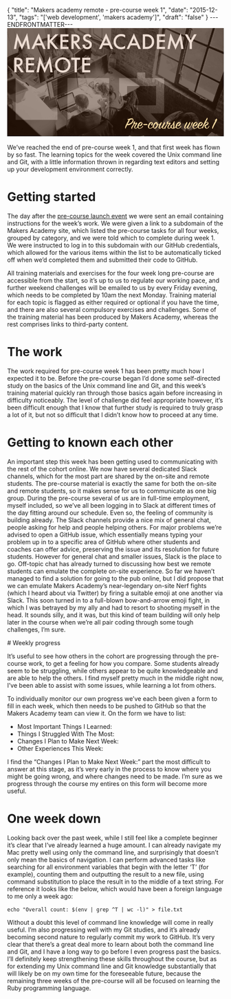 {
  "title": "Makers academy remote - pre-course week 1",
  "date": "2015-12-13",
  "tags": "['web development', 'makers academy']",
  "draft": "false"
}
---ENDFRONTMATTER---
![Makers Academy remote pre-course week 1](media/makers-academy-remote-pre-course-week-1-header.png "Makers Academy remote pre-course week 1")

We’ve reached the end of pre-course week 1, and that first week has flown by so fast. The learning topics for the week covered the Unix command line and Git, with a little information thrown in regarding text editors and setting up your development environment correctly.

# Getting started

The day after the <a href="makers-academy-remote-the-pre-course-launch-event.html" id="link">pre-course launch event</a> we were sent an email containing instructions for the week’s work. We were given a link to a subdomain of the Makers Academy site, which listed the pre-course tasks for all four weeks, grouped by category, and we were told which to complete during week 1. We were instructed to log in to this subdomain with our GitHub credentials, which allowed for the various items within the list to be automatically ticked off when we’d completed them and submitted their code to GitHub.

All training materials and exercises for the four week long pre-course are accessible from the start, so it’s up to us to regulate our working pace, and further weekend challenges will be emailed to us by every Friday evening, which needs to be completed by 10am the next Monday. Training material for each topic is flagged as either required or optional if you have the time, and there are also several compulsory exercises and challenges. Some of the training material has been produced by Makers Academy, whereas the rest comprises links to third-party content.

# The work

The work required for pre-course week 1 has been pretty much how I expected it to be. Before the pre-course began I’d done some self-directed study on the basics of the Unix command line and Git, and this week’s training material quickly ran through those basics again before increasing in difficulty noticeably. The level of challenge did feel appropriate however, it’s been difficult enough that I know that further study is required to truly grasp a lot of it, but not so difficult that I didn’t know how to proceed at any time.

# Getting to known each other

An important step this week has been getting used to communicating with the rest of the cohort online. We now have several dedicated Slack channels, which for the most part are shared by the on-site and remote students. The pre-course material is exactly the same for both the on-site and remote students, so it makes sense for us to communicate as one big group. During the pre-course several of us are in full-time employment, myself included, so we’ve all been logging in to Slack at different times of the day fitting around our schedule. Even so, the feeling of community is building already. The Slack channels provide a nice mix of general chat, people asking for help and people helping others. For major problems we’re advised to open a GitHub issue, which essentially means typing your problem up in to a specific area of GitHub where other students and coaches can offer advice, preserving the issue and its resolution for future students. However for general chat and smaller issues, Slack is the place to go. Off-topic chat has already turned to discussing how best we remote students can emulate the complete on-site experience. So far we haven’t managed to find a solution for going to the pub online, but I did propose that we can emulate Makers Academy’s near-legendary on-site Nerf fights (which I heard about via Twitter) by firing a suitable emoji at one another via Slack. This soon turned in to a full-blown bow-and-arrow emoji fight, in which I was betrayed by my ally and had to resort to shooting myself in the head. It sounds silly, and it was, but this kind of team building will only help later in the course when we’re all pair coding through some tough challenges, I’m sure.

# Weekly progress

It’s useful to see how others in the cohort are progressing through the pre-course work, to get a feeling for how you compare. Some students already seem to be struggling, while others appear to be quite knowledgeable and are able to help the others. I find myself pretty much in the middle right now, I’ve been able to assist with some issues, while learning a lot from others.

To individually monitor our own progress we’ve each been given a form to fill in each week, which then needs to be pushed to GitHub so that the Makers Academy team can view it. On the form we have to list:

- Most Important Things I Learned:
- Things I Struggled With The Most:
- Changes I Plan to Make Next Week:
- Other Experiences This Week:

I find the “Changes I Plan to Make Next Week:” part the most difficult to answer at this stage, as it’s very early in the process to know where you might be going wrong, and where changes need to be made. I’m sure as we progress through the course my entires on this form will become more useful.

# One week down

Looking back over the past week, while I still feel like a complete beginner it’s clear that I’ve already learned a huge amount. I can already navigate my Mac pretty well using only the command line, and surprisingly that doesn’t only mean the basics of navigation. I can perform advanced tasks like searching for all environment variables that begin with the letter ‘T’ (for example), counting them and outputting the result to a new file, using command substitution to place the result in to the middle of a text string. For reference it looks like the below, which would have been a foreign language to me only a week ago:

```
echo "Overall count: $(env | grep ^T | wc -l)" > file.txt
```

Without a doubt this level of command line knowledge will come in really useful. I’m also progressing well with my Git studies, and it’s already becoming second nature to regularly commit my work to GitHub. It’s very clear that there’s a great deal more to learn about both the command line and Git, and I have a long way to go before I even progress past the basics. I’ll definitely keep strengthening these skills throughout the course, but as for extending my Unix command line and Git knowledge substantially that will likely be on my own time for the foreseeable future, because the remaining three weeks of the pre-course will all be focused on learning the Ruby programming language.